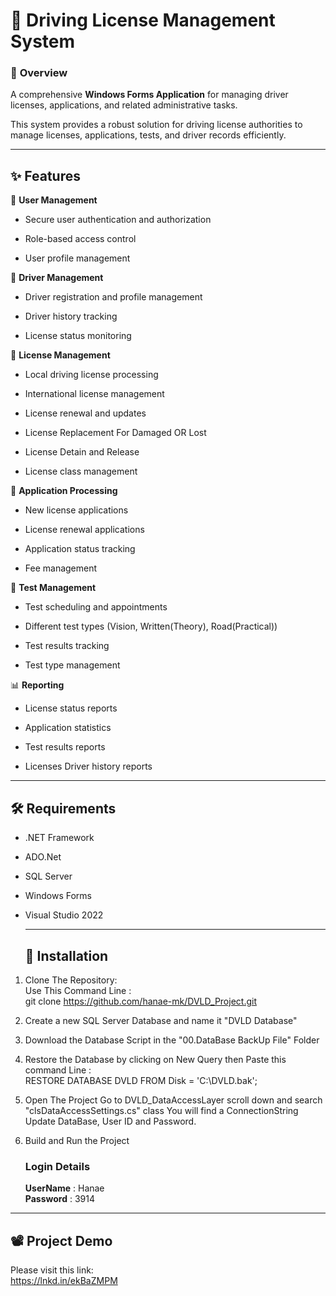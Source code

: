  # 🚗 Driving License Management System

 ### 👀 **Overview**  

A comprehensive **Windows Forms Application** for managing driver licenses, applications, and related administrative tasks.

This system provides a robust solution for driving license authorities to manage licenses, applications, tests, and driver records efficiently.
***
## ✨ **Features**

👤 **User Management**

- Secure user authentication and authorization 

- Role-based access control

- User profile management

👥 **Driver Management**

- Driver registration and profile management

- Driver history tracking

- License status monitoring

📄 **License Management**  

- Local driving license processing

- International license management

- License renewal and updates

- License Replacement For Damaged OR Lost

- License Detain and Release

- License class management

📄 **Application Processing**

- New license applications

- License renewal applications

- Application status tracking

- Fee management

🧪 **Test Management**

- Test scheduling and appointments

- Different test types (Vision, Written(Theory), Road(Practical))

- Test results tracking

- Test type management

📊 **Reporting**

- License status reports

- Application statistics

- Test results reports

- Licenses Driver history reports
***
## 🛠️ **Requirements**

- .NET Framework

- ADO.Net

- SQL Server

- Windows Forms

- Visual Studio 2022
  ***
  ## 🚀 Installation

1. Clone The Repository:  
Use This Command Line :  
git clone https://github.com/hanae-mk/DVLD_Project.git

2. Create a new SQL Server Database and name it "DVLD Database"

3. Download the Database Script in the "00.DataBase BackUp File" Folder

4. Restore the Database by clicking on New Query then Paste this command Line :  
   RESTORE DATABASE DVLD FROM Disk = 'C:\DVLD.bak';

5. Open The Project Go to DVLD_DataAccessLayer scroll down and search "clsDataAccessSettings.cs" class
   You will find a ConnectionString
   Update DataBase, User ID and Password.
   
6. Build and Run the Project  
   ### **Login Details**   
   **UserName** : Hanae    
   **Password**   : 3914
***
## 📽️ **Project Demo**

Please visit this link:  
https://lnkd.in/ekBaZMPM





